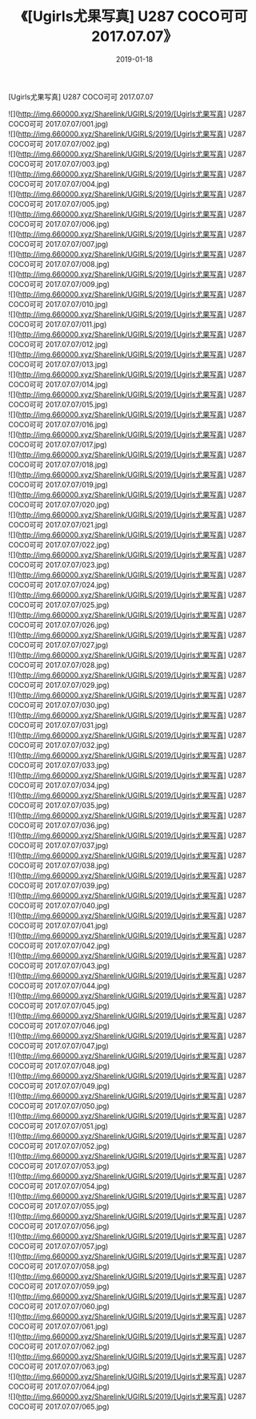 ﻿---
layout: post
title:  《[Ugirls尤果写真] U287 COCO可可 2017.07.07》
date:   2019-01-18
img: http://img.660000.xyz/Sharelink/UGIRLS/2019/[Ugirls尤果写真] U287 COCO可可 2017.07.07/000.jpg
categories: [美女, 清纯, 唯美]
---

[Ugirls尤果写真] U287 COCO可可 2017.07.07

 ![](http://img.660000.xyz/Sharelink/UGIRLS/2019/[Ugirls尤果写真] U287 COCO可可 2017.07.07/001.jpg) <br>![](http://img.660000.xyz/Sharelink/UGIRLS/2019/[Ugirls尤果写真] U287 COCO可可 2017.07.07/002.jpg) <br>![](http://img.660000.xyz/Sharelink/UGIRLS/2019/[Ugirls尤果写真] U287 COCO可可 2017.07.07/003.jpg) <br>![](http://img.660000.xyz/Sharelink/UGIRLS/2019/[Ugirls尤果写真] U287 COCO可可 2017.07.07/004.jpg) <br>![](http://img.660000.xyz/Sharelink/UGIRLS/2019/[Ugirls尤果写真] U287 COCO可可 2017.07.07/005.jpg) <br>![](http://img.660000.xyz/Sharelink/UGIRLS/2019/[Ugirls尤果写真] U287 COCO可可 2017.07.07/006.jpg) <br>![](http://img.660000.xyz/Sharelink/UGIRLS/2019/[Ugirls尤果写真] U287 COCO可可 2017.07.07/007.jpg) <br>![](http://img.660000.xyz/Sharelink/UGIRLS/2019/[Ugirls尤果写真] U287 COCO可可 2017.07.07/008.jpg) <br>![](http://img.660000.xyz/Sharelink/UGIRLS/2019/[Ugirls尤果写真] U287 COCO可可 2017.07.07/009.jpg) <br>![](http://img.660000.xyz/Sharelink/UGIRLS/2019/[Ugirls尤果写真] U287 COCO可可 2017.07.07/010.jpg) <br>![](http://img.660000.xyz/Sharelink/UGIRLS/2019/[Ugirls尤果写真] U287 COCO可可 2017.07.07/011.jpg) <br>![](http://img.660000.xyz/Sharelink/UGIRLS/2019/[Ugirls尤果写真] U287 COCO可可 2017.07.07/012.jpg) <br>![](http://img.660000.xyz/Sharelink/UGIRLS/2019/[Ugirls尤果写真] U287 COCO可可 2017.07.07/013.jpg) <br>![](http://img.660000.xyz/Sharelink/UGIRLS/2019/[Ugirls尤果写真] U287 COCO可可 2017.07.07/014.jpg) <br>![](http://img.660000.xyz/Sharelink/UGIRLS/2019/[Ugirls尤果写真] U287 COCO可可 2017.07.07/015.jpg) <br>![](http://img.660000.xyz/Sharelink/UGIRLS/2019/[Ugirls尤果写真] U287 COCO可可 2017.07.07/016.jpg) <br>![](http://img.660000.xyz/Sharelink/UGIRLS/2019/[Ugirls尤果写真] U287 COCO可可 2017.07.07/017.jpg) <br>![](http://img.660000.xyz/Sharelink/UGIRLS/2019/[Ugirls尤果写真] U287 COCO可可 2017.07.07/018.jpg) <br>![](http://img.660000.xyz/Sharelink/UGIRLS/2019/[Ugirls尤果写真] U287 COCO可可 2017.07.07/019.jpg) <br>![](http://img.660000.xyz/Sharelink/UGIRLS/2019/[Ugirls尤果写真] U287 COCO可可 2017.07.07/020.jpg) <br>![](http://img.660000.xyz/Sharelink/UGIRLS/2019/[Ugirls尤果写真] U287 COCO可可 2017.07.07/021.jpg) <br>![](http://img.660000.xyz/Sharelink/UGIRLS/2019/[Ugirls尤果写真] U287 COCO可可 2017.07.07/022.jpg) <br>![](http://img.660000.xyz/Sharelink/UGIRLS/2019/[Ugirls尤果写真] U287 COCO可可 2017.07.07/023.jpg) <br>![](http://img.660000.xyz/Sharelink/UGIRLS/2019/[Ugirls尤果写真] U287 COCO可可 2017.07.07/024.jpg) <br>![](http://img.660000.xyz/Sharelink/UGIRLS/2019/[Ugirls尤果写真] U287 COCO可可 2017.07.07/025.jpg) <br>![](http://img.660000.xyz/Sharelink/UGIRLS/2019/[Ugirls尤果写真] U287 COCO可可 2017.07.07/026.jpg) <br>![](http://img.660000.xyz/Sharelink/UGIRLS/2019/[Ugirls尤果写真] U287 COCO可可 2017.07.07/027.jpg) <br>![](http://img.660000.xyz/Sharelink/UGIRLS/2019/[Ugirls尤果写真] U287 COCO可可 2017.07.07/028.jpg) <br>![](http://img.660000.xyz/Sharelink/UGIRLS/2019/[Ugirls尤果写真] U287 COCO可可 2017.07.07/029.jpg) <br>![](http://img.660000.xyz/Sharelink/UGIRLS/2019/[Ugirls尤果写真] U287 COCO可可 2017.07.07/030.jpg) <br>![](http://img.660000.xyz/Sharelink/UGIRLS/2019/[Ugirls尤果写真] U287 COCO可可 2017.07.07/031.jpg) <br>![](http://img.660000.xyz/Sharelink/UGIRLS/2019/[Ugirls尤果写真] U287 COCO可可 2017.07.07/032.jpg) <br>![](http://img.660000.xyz/Sharelink/UGIRLS/2019/[Ugirls尤果写真] U287 COCO可可 2017.07.07/033.jpg) <br>![](http://img.660000.xyz/Sharelink/UGIRLS/2019/[Ugirls尤果写真] U287 COCO可可 2017.07.07/034.jpg) <br>![](http://img.660000.xyz/Sharelink/UGIRLS/2019/[Ugirls尤果写真] U287 COCO可可 2017.07.07/035.jpg) <br>![](http://img.660000.xyz/Sharelink/UGIRLS/2019/[Ugirls尤果写真] U287 COCO可可 2017.07.07/036.jpg) <br>![](http://img.660000.xyz/Sharelink/UGIRLS/2019/[Ugirls尤果写真] U287 COCO可可 2017.07.07/037.jpg) <br>![](http://img.660000.xyz/Sharelink/UGIRLS/2019/[Ugirls尤果写真] U287 COCO可可 2017.07.07/038.jpg) <br>![](http://img.660000.xyz/Sharelink/UGIRLS/2019/[Ugirls尤果写真] U287 COCO可可 2017.07.07/039.jpg) <br>![](http://img.660000.xyz/Sharelink/UGIRLS/2019/[Ugirls尤果写真] U287 COCO可可 2017.07.07/040.jpg) <br>![](http://img.660000.xyz/Sharelink/UGIRLS/2019/[Ugirls尤果写真] U287 COCO可可 2017.07.07/041.jpg) <br>![](http://img.660000.xyz/Sharelink/UGIRLS/2019/[Ugirls尤果写真] U287 COCO可可 2017.07.07/042.jpg) <br>![](http://img.660000.xyz/Sharelink/UGIRLS/2019/[Ugirls尤果写真] U287 COCO可可 2017.07.07/043.jpg) <br>![](http://img.660000.xyz/Sharelink/UGIRLS/2019/[Ugirls尤果写真] U287 COCO可可 2017.07.07/044.jpg) <br>![](http://img.660000.xyz/Sharelink/UGIRLS/2019/[Ugirls尤果写真] U287 COCO可可 2017.07.07/045.jpg) <br>![](http://img.660000.xyz/Sharelink/UGIRLS/2019/[Ugirls尤果写真] U287 COCO可可 2017.07.07/046.jpg) <br>![](http://img.660000.xyz/Sharelink/UGIRLS/2019/[Ugirls尤果写真] U287 COCO可可 2017.07.07/047.jpg) <br>![](http://img.660000.xyz/Sharelink/UGIRLS/2019/[Ugirls尤果写真] U287 COCO可可 2017.07.07/048.jpg) <br>![](http://img.660000.xyz/Sharelink/UGIRLS/2019/[Ugirls尤果写真] U287 COCO可可 2017.07.07/049.jpg) <br>![](http://img.660000.xyz/Sharelink/UGIRLS/2019/[Ugirls尤果写真] U287 COCO可可 2017.07.07/050.jpg) <br>![](http://img.660000.xyz/Sharelink/UGIRLS/2019/[Ugirls尤果写真] U287 COCO可可 2017.07.07/051.jpg) <br>![](http://img.660000.xyz/Sharelink/UGIRLS/2019/[Ugirls尤果写真] U287 COCO可可 2017.07.07/052.jpg) <br>![](http://img.660000.xyz/Sharelink/UGIRLS/2019/[Ugirls尤果写真] U287 COCO可可 2017.07.07/053.jpg) <br>![](http://img.660000.xyz/Sharelink/UGIRLS/2019/[Ugirls尤果写真] U287 COCO可可 2017.07.07/054.jpg) <br>![](http://img.660000.xyz/Sharelink/UGIRLS/2019/[Ugirls尤果写真] U287 COCO可可 2017.07.07/055.jpg) <br>![](http://img.660000.xyz/Sharelink/UGIRLS/2019/[Ugirls尤果写真] U287 COCO可可 2017.07.07/056.jpg) <br>![](http://img.660000.xyz/Sharelink/UGIRLS/2019/[Ugirls尤果写真] U287 COCO可可 2017.07.07/057.jpg) <br>![](http://img.660000.xyz/Sharelink/UGIRLS/2019/[Ugirls尤果写真] U287 COCO可可 2017.07.07/058.jpg) <br>![](http://img.660000.xyz/Sharelink/UGIRLS/2019/[Ugirls尤果写真] U287 COCO可可 2017.07.07/059.jpg) <br>![](http://img.660000.xyz/Sharelink/UGIRLS/2019/[Ugirls尤果写真] U287 COCO可可 2017.07.07/060.jpg) <br>![](http://img.660000.xyz/Sharelink/UGIRLS/2019/[Ugirls尤果写真] U287 COCO可可 2017.07.07/061.jpg) <br>![](http://img.660000.xyz/Sharelink/UGIRLS/2019/[Ugirls尤果写真] U287 COCO可可 2017.07.07/062.jpg) <br>![](http://img.660000.xyz/Sharelink/UGIRLS/2019/[Ugirls尤果写真] U287 COCO可可 2017.07.07/063.jpg) <br>![](http://img.660000.xyz/Sharelink/UGIRLS/2019/[Ugirls尤果写真] U287 COCO可可 2017.07.07/064.jpg) <br>![](http://img.660000.xyz/Sharelink/UGIRLS/2019/[Ugirls尤果写真] U287 COCO可可 2017.07.07/065.jpg) <br>